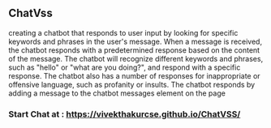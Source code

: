<h2>ChatVss</h2>
creating a chatbot that responds to user input by looking for specific keywords and phrases in the user's message. When a message is received, the chatbot responds with a predetermined response based on the content of the message. The chatbot will recognize different keywords and phrases, such as "hello" or "what are you doing?", and respond with a specific response. The chatbot also has a number of responses for inappropriate or offensive language, such as profanity or insults. The chatbot responds by adding a message to the chatbot messages element on the page
<h3>Start Chat at :
<a href="https://vivekthakurcse.github.io/ChatVSS/">https://vivekthakurcse.github.io/ChatVSS/</a></h3>
